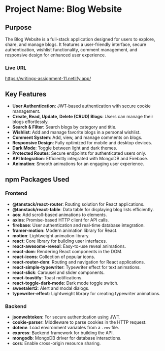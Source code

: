 # Project Name: Blog Website

## Purpose
The Blog Website is a full-stack application designed for users to explore, share, and manage blogs. It features a user-friendly interface, secure authentication, wishlist functionality, comment management, and responsive design for enhanced user experience.

### Live URL
https://writingx-assignment-11.netlify.app/

## Key Features
- **User Authentication**: JWT-based authentication with secure cookie management.
- **Create, Read, Update, Delete (CRUD) Blogs**: Users can manage their blogs effortlessly.
- **Search & Filter**: Search blogs by category and title.
- **Wishlist**: Add and manage favorite blogs in a personal wishlist.
- **Comment System**: Add, view, and manage comments on blogs.
- **Responsive Design**: Fully optimized for mobile and desktop devices.
- **Dark Mode**: Toggle between light and dark themes.
- **Protected Routes**: Secure endpoints for authenticated users only.
- **API Integration**: Efficiently integrated with MongoDB and Firebase.
- **Animation**: Smooth animations for an engaging user experience.

## npm Packages Used

### Frontend
- **@tanstack/react-router**: Routing solution for React applications.
- **@tanstack/react-table**: Data table for displaying blog lists efficiently.
- **aos**: Add scroll-based animations to elements.
- **axios**: Promise-based HTTP client for API calls.
- **firebase**: User authentication and real-time database integration.
- **framer-motion**: Modern animation library for React.
- **motion**: Lightweight animation library.
- **react**: Core library for building user interfaces.
- **react-awesome-reveal**: Easy-to-use reveal animations.
- **react-dom**: Rendering React components in the DOM.
- **react-icons**: Collection of popular icons.
- **react-router-dom**: Routing and navigation for React applications.
- **react-simple-typewriter**: Typewriter effect for text animations.
- **react-slick**: Carousel and slider components.
- **react-toastify**: Toast notifications.
- **react-toggle-dark-mode**: Dark mode toggle switch.
- **sweetalert2**: Alert and modal dialogs.
- **typewriter-effect**: Lightweight library for creating typewriter animations.

### Backend
- **jsonwebtoken**: For secure authentication using JWT.
- **cookie-parser**: Middleware to parse cookies in the HTTP request.
- **dotenv**: Load environment variables from a `.env` file.
- **express**: Backend framework for building the API.
- **mongodb**: MongoDB driver for database interactions.
- **cors**: Enable cross-origin resource sharing.

